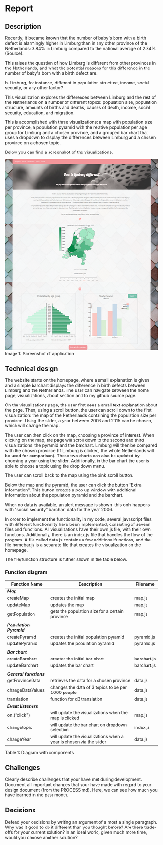 # Report 

## Description
Recently, it became known that the number of baby's born with a birth defect is alarmingly higher in Limburg than in any other province of the Netherlands: 3.84% in Limburg compared to the national average of 2.84% (Source).

This raises the question of how Limburg is different from other provinces in the Netherlands, and what the potential reasons for this difference in the number of baby's born with a birth defect are.

Is Limburg, for instance, different in population structure, income, social security, or any other factor?

This visualization explores the differences between Limburg and the rest of the Netherlands on a number of different topics: population size, population structure, amounts of births and deaths, causes of death, income, social security, education, and migration.

This is accomplished with three visualizations: a map with population size per province, a population pyramid with the relative population per age group for Limburg and a chosen province, and a grouped bar chart that uses a dropdown to display the differences between Limburg and a chosen province on a chosen topic. 

Below you can find a screenshot of the visualizations.

<img src="https://github.com/SammyH1994/project/blob/master/doc/screenshot1.png" />
Image 1: Screenshot of application

## Technical design
The website starts on the homepage, where a small explanation is given and a simple barchart displays the difference in birth defects between Limburg and the Netherlands.
The user can navigate between the home page, visualizations, about section and to my github source page.

On the visualizations page, the user first sees a small text explanation about the page. Then, using a scroll button, the user can scroll down to the first visualization: the map of the Netherlands containing the population size per province. Using the slider, a year between 2006 and 2015 can be chosen, which will change the map.

The user can then click on the map, choosing a province of interest. When clicking on the map, the page will scroll down to the second and third visualizations: the pyramid and the barchart. Limburg will then be compared with the chosen province (If Limburg is clicked, the whole Netherlands will be used for comparison). These two charts can also be updated by choosing a year using the slider. Additionally, in the bar chart the user is able to choose a topic using the drop down menu. 

The user can scroll back to the map using the pink scroll button. 

Below the map and the pyramid, the user can click the button "Extra information". This button creates a pop up window with additional information about the population pyramid and the barchart.

When no data is available, an alert message is shown (this only happens with "social security" barchart data for the year 2006.

In order to implement the functionality in my code, several javascript files with different functionality have been implemented, consisting of several files and functions. All visualizations have their own js file, with their own functions. Additionally, there is an index.js file that handles the flow of the program. A file called data.js contains a few additional functions, and the file homebar.js is a separate file that creates the visualization on the homepage.

The file/function structure is futher shown in the table below.

### Function diagram
|Function Name           |Description                                                        |Filename   | 
|------------------------|-------------------------------------------------------------------|-----------|
|***Map***               |                                                                   |           |                               
|createMap               |creates the initial map                                            |map.js     | 
|updateMap               |updates the map                                                    |map.js     |
|getPopulation           |gets the population size for a certain province                    |map.js     |
|                        |                                                                   |           |                               
|***Population Pyramid***|                                                                   |           |                               
|createPyramid           |creates the initial population pyramid                             |pyramid.js | 
|updatePyramid           |updates the population pyramid                                     |pyramid.js |
|                        |                                                                   |           |                               
|***Bar chart***         |                                                                   |           |                               
|createBarchart          |creates the initial bar chart                                      |barchart.js| 
|updateBarchart          |updates the bar chart                                              |barchart.js|
|                        |                                                                   |           |                               
|***General functions*** |                                                                   |           |                               
|getProvinceData         |retrieves the data for a chosen province                           |data.js    |
|changeDataValues        |changes the data of 3 topics to be per 1000 people                 |data.js    |
|translation             |function for d3.translation                                        |data.js    |
|***Event listeners***   |                                                                   |           |
|on.("click")            |will update the visualizations when the map is clicked             |map.js   |
|changetopic             |will update the bar chart on dropdown selection                    |index.js   |
|changeYear              |will update the visualizations when a year is chosen via the slider|data.js   |
                                          
Table 1: Diagram with components

## Challenges
Clearly describe challenges that your have met during development. Document all important changes that your have made with regard to your design document (from the PROCESS.md). Here, we can see how much you have learned in the past month.

## Decisions
Defend your decisions by writing an argument of a most a single paragraph. Why was it good to do it different than you thought before? Are there trade-offs for your current solution? In an ideal world, given much more time, would you choose another solution?

